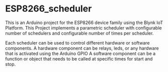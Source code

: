 # ESP8266_scheduler
This is an Arduino project for the ESP8266 device family using the Blynk IoT Platform.
This Project implements a parametric scheduler with configurable number of schedulers and configurable number of times per scheduler.

Each scheduler can be used to control different hardware or software components.
 A hardware component can be relays, leds, or any hardware that is activated using the Arduino GPIO
 A software component can be a function or object that needs to be called at specific times for start and stop.




